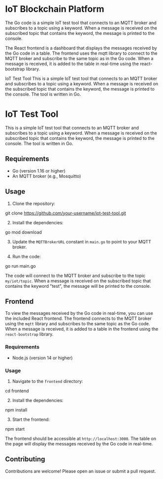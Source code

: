 # IoT Blockchain Platform

The Go code is a simple IoT test tool that connects to an MQTT broker and subscribes to a topic using a keyword. When a message is received on the subscribed topic that contains the keyword, the message is printed to the console.

The React frontend is a dashboard that displays the messages received by the Go code in a table. The frontend uses the mqtt library to connect to the MQTT broker and subscribe to the same topic as in the Go code. When a message is received, it is added to the table in real-time using the react-bootstrap library.

IoT Test Tool
This is a simple IoT test tool that connects to an MQTT broker and subscribes to a topic using a keyword. When a message is received on the subscribed topic that contains the keyword, the message is printed to the console. The tool is written in Go.

# IoT Test Tool

This is a simple IoT test tool that connects to an MQTT broker and subscribes to a topic using a keyword. When a message is received on the subscribed topic that contains the keyword, the message is printed to the console. The tool is written in Go.

## Requirements

- Go (version 1.16 or higher)
- An MQTT broker (e.g., Mosquitto)

## Usage

1. Clone the repository:

git clone https://github.com/your-username/iot-test-tool.git

2. Install the dependencies:

go mod download

3. Update the `MQTTBrokerURL` constant in `main.go` to point to your MQTT broker.

4. Run the code:

go run main.go

The code will connect to the MQTT broker and subscribe to the topic `my/iot/topic`. When a message is received on the subscribed topic that contains the keyword "test", the message will be printed to the console.

## Frontend

To view the messages received by the Go code in real-time, you can use the included React frontend. The frontend connects to the MQTT broker using the `mqtt` library and subscribes to the same topic as the Go code. When a message is received, it is added to a table in the frontend using the `react-bootstrap` library.

### Requirements

- Node.js (version 14 or higher)

### Usage

1. Navigate to the `frontend` directory:

cd frontend

2. Install the dependencies:

npm install

3. Start the frontend:

npm start

The frontend should be accessible at `http://localhost:3000`. The table on the page will display the messages received by the Go code in real-time.

## Contributing

Contributions are welcome! Please open an issue or submit a pull request.

